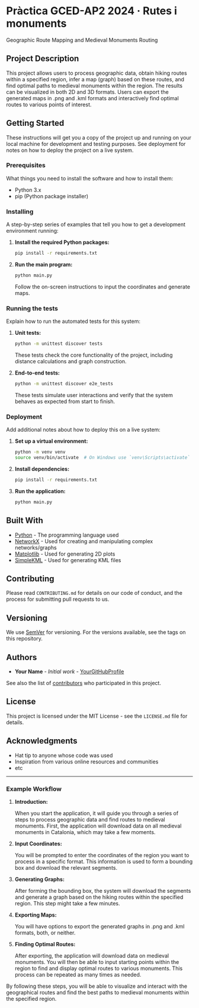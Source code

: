 # Pràctica GCED-AP2 2024 · Rutes i monuments

Geographic Route Mapping and Medieval Monuments Routing

## Project Description

This project allows users to process geographic data, obtain hiking routes within a specified region, infer a map (graph) based on these routes, and find optimal paths to medieval monuments within the region. The results can be visualized in both 2D and 3D formats. Users can export the generated maps in .png and .kml formats and interactively find optimal routes to various points of interest.

## Getting Started

These instructions will get you a copy of the project up and running on your local machine for development and testing purposes. See deployment for notes on how to deploy the project on a live system.

### Prerequisites

What things you need to install the software and how to install them:

- Python 3.x
- pip (Python package installer)

### Installing

A step-by-step series of examples that tell you how to get a development environment running:


1. **Install the required Python packages:**

   ```sh
   pip install -r requirements.txt
   ```

2. **Run the main program:**

   ```sh
   python main.py
   ```

   Follow the on-screen instructions to input the coordinates and generate maps.

### Running the tests

Explain how to run the automated tests for this system:

1. **Unit tests:**

   ```sh
   python -m unittest discover tests
   ```

   These tests check the core functionality of the project, including distance calculations and graph construction.

2. **End-to-end tests:**

   ```sh
   python -m unittest discover e2e_tests
   ```

   These tests simulate user interactions and verify that the system behaves as expected from start to finish.

### Deployment

Add additional notes about how to deploy this on a live system:

1. **Set up a virtual environment:**

   ```sh
   python -m venv venv
   source venv/bin/activate  # On Windows use `venv\Scripts\activate`
   ```

2. **Install dependencies:**

   ```sh
   pip install -r requirements.txt
   ```

3. **Run the application:**

   ```sh
   python main.py
   ```

## Built With

- [Python](https://www.python.org/) - The programming language used
- [NetworkX](https://networkx.github.io/) - Used for creating and manipulating complex networks/graphs
- [Matplotlib](https://matplotlib.org/) - Used for generating 2D plots
- [SimpleKML](https://simplekml.readthedocs.io/en/latest/) - Used for generating KML files

## Contributing

Please read `CONTRIBUTING.md` for details on our code of conduct, and the process for submitting pull requests to us.

## Versioning

We use [SemVer](https://semver.org/) for versioning. For the versions available, see the tags on this repository.

## Authors

- **Your Name** - *Initial work* - [YourGitHubProfile](https://github.com/yourusername)

See also the list of [contributors](https://github.com/yourusername/yourprojectname/contributors) who participated in this project.

## License

This project is licensed under the MIT License - see the `LICENSE.md` file for details.

## Acknowledgments

- Hat tip to anyone whose code was used
- Inspiration from various online resources and communities
- etc

---

### Example Workflow

1. **Introduction:**

   When you start the application, it will guide you through a series of steps to process geographic data and find routes to medieval monuments. First, the application will download data on all medieval monuments in Catalonia, which may take a few moments.

2. **Input Coordinates:**

   You will be prompted to enter the coordinates of the region you want to process in a specific format. This information is used to form a bounding box and download the relevant segments.

3. **Generating Graphs:**

   After forming the bounding box, the system will download the segments and generate a graph based on the hiking routes within the specified region. This step might take a few minutes.

4. **Exporting Maps:**

   You will have options to export the generated graphs in .png and .kml formats, both, or neither.

5. **Finding Optimal Routes:**

   After exporting, the application will download data on medieval monuments. You will then be able to input starting points within the region to find and display optimal routes to various monuments. This process can be repeated as many times as needed.

By following these steps, you will be able to visualize and interact with the geographical routes and find the best paths to medieval monuments within the specified region.
